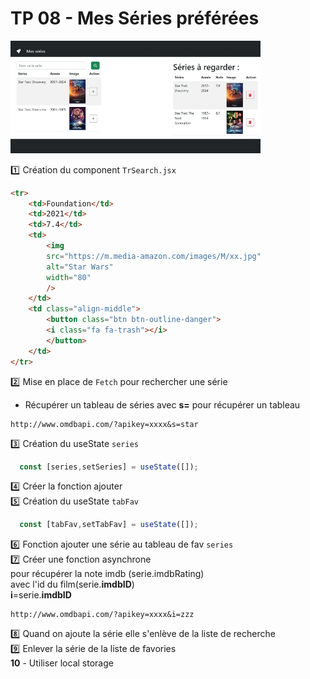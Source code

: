 # TP 08 - Mes Séries préférées
<img src="../../img/tp/tp7.webp" width="400"> 


:one: Création du component <code>TrSearch.jsx</code>
```html
<tr>
    <td>Foundation</td>
    <td>2021</td>
    <td>7.4</td>
    <td>
        <img
        src="https://m.media-amazon.com/images/M/xx.jpg"
        alt="Star Wars"
        width="80"
        />
    </td>
    <td class="align-middle">
        <button class="btn btn-outline-danger">
        <i class="fa fa-trash"></i>
        </button>
    </td>
</tr>
```  
:two: Mise en place de  <code>Fetch</code> pour rechercher une série 
- Récupérer un tableau de séries
avec **s=** pour récupérer un tableau
``` 
http://www.omdbapi.com/?apikey=xxxx&s=star
``` 
:three: Création du useState  <code>series</code>   
```jsx
  const [series,setSeries] = useState([]);
```
:four: Créer la fonction ajouter    
:five: Création du useState  <code>tabFav</code>    
```jsx
  const [tabFav,setTabFav] = useState([]);
```
:six: Fonction ajouter une série au tableau de fav <code>series</code>   
:seven: Créer une fonction asynchrone   
pour récupérer la note imdb (serie.imdbRating)   
avec l'id du film(serie.**imdbID**)  
**i**=serie.**imdbID**
```
http://www.omdbapi.com/?apikey=xxxx&i=zzz
```
:eight: Quand on ajoute la série elle s'enlève de la liste de recherche  
:nine: Enlever la série de la liste de favories  
**10** - Utiliser local storage  

